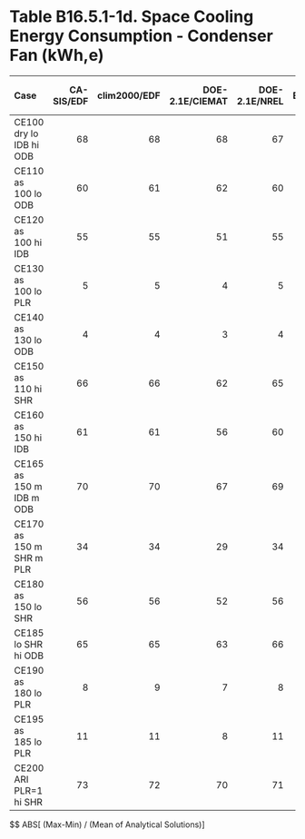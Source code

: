 # Table B16.5.1-1d. Space Cooling Energy Consumption - Condenser Fan (kWh,e)
| Case                     | CA-SIS/EDF | clim2000/EDF | DOE-2.1E/CIEMAT | DOE-2.1E/NREL | EnergyPlus/GARD | TRNSYS-ideal/TUD | TRNSYS-real/TUD |     | Min | Max | Dev % $$ |     | Analytical/TUD | Analytical/HTAL1 | Analytical/HTAL2 |     | TEST 0.0.0 | 
|:------------------------ | ----------:| ------------:| ---------------:| -------------:| ---------------:| ----------------:| ---------------:| ---:| ---:| ---:| --------:| ---:| --------------:| ----------------:| ----------------:| ---:| ----------:| 
| CE100 dry lo IDB hi ODB  |         68 |           68 |              68 |            67 |                 |               67 |              67 |     |  67 |  68 |      2.0 |     |             68 |               68 |               68 |     |         68 | 
| CE110 as 100 lo ODB      |         60 |           61 |              62 |            60 |                 |               60 |              59 |     |  59 |  62 |      4.9 |     |             60 |               60 |               60 |     |         62 | 
| CE120 as 100 hi IDB      |         55 |           55 |              51 |            55 |                 |               55 |              54 |     |  51 |  55 |      6.5 |     |             55 |               55 |               55 |     |         51 | 
| CE130 as 100 lo PLR      |          5 |            5 |               4 |             5 |                 |                5 |               5 |     |   4 |   5 |     22.7 |     |              5 |                5 |                5 |     |          4 | 
| CE140 as 130 lo ODB      |          4 |            4 |               3 |             4 |                 |                4 |               4 |     |   3 |   4 |     19.3 |     |              4 |                4 |                4 |     |          3 | 
| CE150 as 110 hi SHR      |         66 |           66 |              62 |            65 |                 |               66 |              65 |     |  62 |  66 |      5.6 |     |             66 |               66 |               66 |     |         62 | 
| CE160 as 150 hi IDB      |         61 |           61 |              56 |            60 |                 |               61 |              60 |     |  56 |  61 |      8.4 |     |             61 |               61 |               61 |     |         56 | 
| CE165 as 150 m IDB m ODB |         70 |           70 |              67 |            69 |                 |               70 |              69 |     |  67 |  70 |      5.1 |     |             70 |               70 |               70 |     |         67 | 
| CE170 as 150 m SHR m PLR |         34 |           34 |              29 |            34 |                 |               34 |              34 |     |  29 |  34 |     16.1 |     |             35 |               34 |               34 |     |         29 | 
| CE180 as 150 lo SHR      |         56 |           56 |              52 |            56 |                 |               56 |              55 |     |  52 |  56 |      7.1 |     |             56 |               56 |               56 |     |         52 | 
| CE185 lo SHR hi ODB      |         65 |           65 |              63 |            66 |                 |               65 |              65 |     |  63 |  66 |      3.9 |     |             65 |               65 |               65 |     |         63 | 
| CE190 as 180 lo PLR      |          8 |            9 |               7 |             8 |                 |                8 |               9 |     |   7 |   9 |     27.7 |     |              9 |                8 |                8 |     |          7 | 
| CE195 as 185 lo PLR      |         11 |           11 |               8 |            11 |                 |               11 |              11 |     |   8 |  11 |     25.2 |     |             11 |               11 |               11 |     |          8 | 
| CE200 ARI  PLR=1 hi SHR  |         73 |           72 |              70 |            71 |                 |               73 |              73 |     |  70 |  73 |      4.1 |     |             73 |               73 |               73 |     |         70 | 

$$ ABS[ (Max-Min) / (Mean of Analytical Solutions)]


